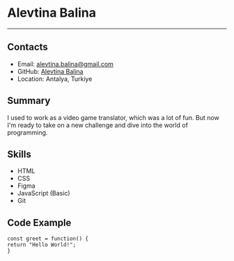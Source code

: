 # Alevtina Balina

---

## Contacts

- Email: alevtina.balina@gmail.com
- GitHub: [Alevtina Balina](https://github.com/alenslyn)
- Location: Antalya, Turkiye

## Summary

I used to work as a video game translator, which was a lot of fun. But now I'm ready to take on a new challenge and dive into the world of programming.

## Skills

- HTML
- CSS
- Figma
- JavaScript (Basic)
- Git

## Code Example

```
const greet = function() {
return "Hello World!";
}
```
